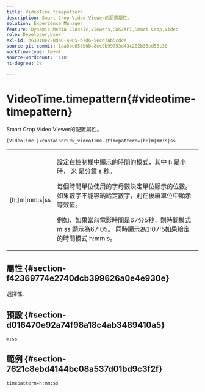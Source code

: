 ```yaml
---
title: VideoTime.timepattern
description: Smart Crop Video Viewer的配置屬性。
solution: Experience Manager
feature: Dynamic Media Classic,Viewers,SDK/API,Smart Crop,Video
role: Developer,User
exl-id: b63818e2-8da0-4965-b7d6-5ecd7ab5cdca
source-git-commit: 1aa8be858b0ba8ec9b99753d43c202b35ed58c30
workflow-type: tm+mt
source-wordcount: '118'
ht-degree: 2%

---
```


# VideoTime.timepattern{#videotime-timepattern}

Smart Crop Video Viewer的配置屬性。

`[VideoTime.|<containerId>_videoTime.]timepattern=[h:]m|mm:s|ss`

<table id="table_C616483932C2482CA9794DDD7313FD7C"> 
 <tbody> 
  <tr> 
   <td colname="col1"> <p> <span class="codeph"> [h:]m|mm:s|ss</span> </p> </td> 
   <td colname="col2"> <p> 設定在控制欄中顯示的時間的模式，其中 <span class="codeph"> h</span> 是小時， <span class="codeph"> 米</span> 是分鐘 <span class="codeph"> s</span> 秒。 </p> <p>每個時間單位使用的字母數決定單位顯示的位數。 如果數字不能容納給定數字，則在後續單位中顯示等效值。 </p> <p>例如，如果當前電影時間是67分5秒，則時間模式 <span class="codeph"> m:ss</span> 顯示為67:05。 同時顯示為1:07:5如果給定的時間模式 <span class="codeph"> h:mm:s</span>。 </p> </td> 
  </tr> 
 </tbody> 
</table>

## 屬性 {#section-f42369774e2740dcb399626a0e4e930e}

選擇性.

## 預設 {#section-d016470e92a74f98a18c4ab3489410a5}

`m:ss`

## 範例 {#section-7621c8ebd4144bc08a537d01bd9c3f2f}

```
timepattern=h:mm:ss
```
